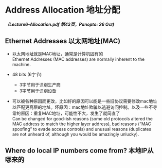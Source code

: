 # Address Allocation 地址分配

***（Lecture6-Allocation.pdf 第43页，Panopto: 26 Oct)***

## Ethernet Addresses 以太网地址(MAC)
* 以太网地址就是MAC地址，通常是计算机固有的  
Ethernet Addresses (MAC addresses) are normally inherent to the machine.

* 48 bits (6字节)
	* 3字节用于识别生产商
	* 3字节用于识别设备
* 可以被各种原因而更改，比如好的原因可以能是一些旧协议需要修改mac地址以匹配更高层的地址。坏原因：mac地址欺骗以逃避访问控制。以及一些不寻常的原因：重复MAC地址，可能性不大，发生了就简直了   
Can be changed for good-ish reasons (some old protocols altered the MAC address to match the higher layer address), bad reasons (“MAC spoofing” to evade access controls) and unusual reasons (duplicates are not unheard of, although you would be amazingly unlucky).


## Where do local IP numbers come from? 本地IP从哪来的